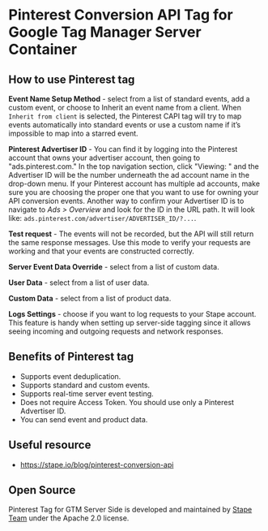 # Pinterest Conversion API Tag for Google Tag Manager Server Container

## How to use Pinterest tag

**Event Name Setup Method** - select from a list of standard events, add a custom event, or choose to Inherit an event name from a client. When `Inherit from client` is selected, the Pinterest CAPI tag will try to map events automatically into standard events or use a custom name if it’s impossible to map into a starred event.

**Pinterest Advertiser ID** - You can find it by logging into the Pinterest account that owns your advertiser account, then going to "ads.pinterest.com." In the top navigation section, click "Viewing: " and the Advertiser ID will be the number underneath the ad account name in the drop-down menu. If your Pinterest account has multiple ad accounts, make sure you are choosing the proper one that you want to use for owning your API conversion events. Another way to confirm your Advertiser ID is to navigate to _Ads > Overview_ and look for the ID in the URL path. It will look like: `ads.pinterest.com/advertiser/ADVERTISER_ID/?...`.

**Test request** - The events will not be recorded, but the API will still return the same response messages. Use this mode to verify your requests are working and that your events are constructed correctly.

**Server Event Data Override** - select from a list of custom data.

**User Data** - select from a list of user data.

**Custom Data** - select from a list of product data.

**Logs Settings** - choose if you want to log requests to your Stape account. This feature is handy when setting up server-side tagging since it allows seeing incoming and outgoing requests and network responses.

## Benefits of Pinterest tag
- Supports event deduplication.
- Supports standard and custom events.
- Supports real-time server event testing.
- Does not require Access Token. You should use only a Pinterest Advertiser ID.
- You can send event and product data.

## Useful resource
- https://stape.io/blog/pinterest-conversion-api

## Open Source

Pinterest Tag for GTM Server Side is developed and maintained by [Stape Team](https://stape.io/) under the Apache 2.0 license.
